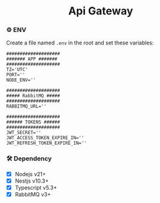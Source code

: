 <h1 style="text-align: center;">Api Gateway</h1>

### ⚙️ ENV

Create a file named `.env` in the root and set these variables:

```env
####################
####### APP #######
####################
TZ='UTC'
PORT=''
NODE_ENV=''

####################
##### RabbitMQ #####
####################
RABBITMQ_URL=''

####################
###### TOKENS ######
####################
JWT_SECRET=''
JWT_ACCESS_TOKEN_EXPIRE_IN=''
JWT_REFRESH_TOKEN_EXPIRE_IN=''
```

### 🛠️ Dependency
- [x] Nodejs v21+
- [x] Nestjs v10.3+
- [x] Typescript v5.3+
- [x] RabbitMQ v3+ 